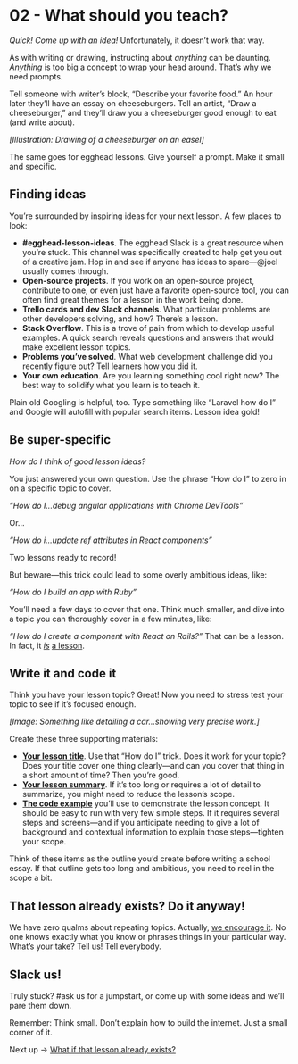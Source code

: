 # 02 - **What should you teach?**
*Quick! Come up with an idea!* Unfortunately, it doesn’t work that way.

As with writing or drawing, instructing about *anything* can be daunting. *Anything* is too big a concept to wrap your head around. That’s why we need prompts. 

Tell someone with writer’s block, “Describe your favorite food.” An hour later they’ll have an essay on cheeseburgers. Tell an artist, “Draw a cheeseburger,” and they’ll draw you a cheeseburger good enough to eat (and write about).

*[Illustration: Drawing of a cheeseburger on an easel]*

The same goes for egghead lessons. Give yourself a prompt. Make it small and specific.


## Finding ideas

You’re surrounded by inspiring ideas for your next lesson. A few places to look:


- **#egghead-lesson-ideas**. The egghead Slack is a great resource when you’re stuck. This channel was specifically created to help get you out of a creative jam. Hop in and see if anyone has ideas to spare—@joel usually comes through.
- **Open-source projects**. If you work on an open-source project, contribute to one, or even just have a favorite open-source tool, you can often find great themes for a lesson in the work being done.
- **Trello cards and dev Slack channels**. What particular problems are other developers solving, and how? There’s a lesson.
- **Stack Overflow**. This is a trove of pain from which to develop useful examples. A quick search reveals questions and answers that would make excellent lesson topics.
- **Problems you’ve solved**. What web development challenge did you recently figure out? Tell learners how you did it.
- **Your own education**. Are you learning something cool right now? The best way to solidify what you learn is to teach it.

Plain old Googling is helpful, too. Type something like “Laravel how do I” and Google will autofill with popular search items. Lesson idea gold!


## Be super-specific

*How do I think of good lesson ideas?* 

You just answered your own question. Use the phrase “How do I” to zero in on a specific topic to cover. 

*“How do I...debug angular applications with Chrome DevTools”*

Or...

*“How do i...update ref attributes in React components”*

Two lessons ready to record!

But beware—this trick could lead to some overly ambitious ideas, like:

*“How do I build an app with Ruby”*

You’ll need a few days to cover that one. Think much smaller, and dive into a topic you can thoroughly cover in a few minutes, like:

*“How do I create a component with React on Rails?”* That can be a lesson. In fact, it [*is*](https://egghead.io/lessons/react-creating-a-component-with-react-on-rails) [a lesson](https://egghead.io/lessons/react-creating-a-component-with-react-on-rails).


## Write it and code it

Think you have your lesson topic? Great! Now you need to stress test your topic to see if it’s focused enough. 

*[Image: Something like detailing a car...showing very precise work.]*

Create these three supporting materials:

- [**Your lesson title**](https://paper.dropbox.com/doc/04-Write-the-title-and-summary-iVzKqXCdSUWZbV5oKOrST). Use that “How do I” trick. Does it work for your topic? Does your title cover one thing clearly—and can you cover that thing in a short amount of time? Then you’re good.
- [**Your lesson summary**](https://paper.dropbox.com/doc/04-Write-the-title-and-summary-iVzKqXCdSUWZbV5oKOrST). If it’s too long or requires a lot of detail to summarize, you might need to reduce the lesson’s scope.
- [**The code example**](https://paper.dropbox.com/doc/05-Create-your-code-example-cDZZONYRKCLyHsIKaIuSY) you’ll use to demonstrate the lesson concept. It should be easy to run with very few simple steps. If it requires several steps and screens—and if you anticipate needing to give a lot of background and contextual information to explain those steps—tighten your scope.

Think of these items as the outline you’d create before writing a school essay. If that outline gets too long and ambitious, you need to reel in the scope a bit. 


## That lesson already exists? Do it anyway!

We have zero qualms about repeating topics. Actually, [we encourage it](https://paper.dropbox.com/doc/03-What-if-a-lesson-already-exists-EkgS7A0FsyKtftFTs2Yr1). No one knows exactly what you know or phrases things in your particular way. What’s your take? Tell us! Tell everybody.


## Slack us!

Truly stuck? #ask us for a jumpstart, or come up with some ideas and we’ll pare them down.

Remember: Think small. Don’t explain how to build the internet. Just a small corner of it.

Next up → [What if that lesson already exists?](https://paper.dropbox.com/doc/03-What-if-a-lesson-already-exists-EkgS7A0FsyKtftFTs2Yr1)

